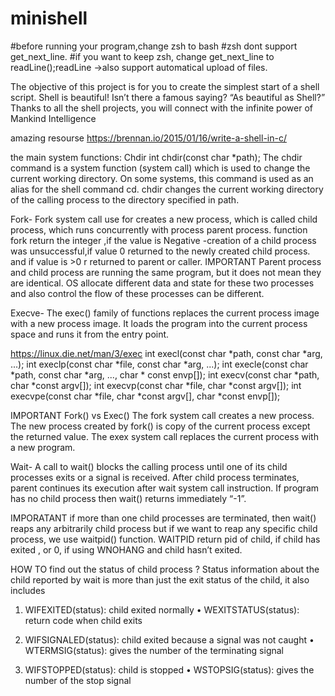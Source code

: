 # minishell
#before running your program,change zsh to bash
#zsh dont support get_next_line. 
#if you want to keep zsh, change get_next_line to readLine();readLine ->also support automatical upload of files.



The objective of this project is for you to create the simplest start of a shell script. Shell is beautiful! Isn’t there a famous saying? “As beautiful as Shell?” Thanks to all the shell projects, you will connect with the infinite power of Mankind Intelligence

amazing resourse https://brennan.io/2015/01/16/write-a-shell-in-c/



the main system functions: 
Chdir
int chdir(const char *path);
The chdir command is a system function (system call) which is used to change the current working directory. On some systems, this command is used as an alias for the shell command cd. chdir changes the current working directory of the calling process to the directory specified in path.


Fork-
Fork system call use for creates a new process, which is called child process, which runs concurrently with process  parent process. function fork return the integer ,if the value is Negative -creation of a child process was unsuccessful,if value 0 returned to the newly created child process. and if value is >0 r returned to parent or caller.
IMPORTANT Parent process and child process are running the same program, but it does not mean they are identical. OS allocate different data and state for these two processes and also control the flow of these processes can be different.


Execve-
The exec() family of functions replaces the current process image with a new process image. It loads the program into the current process space and runs it from the entry point.

https://linux.die.net/man/3/exec
int execl(const char *path, const char *arg, ...);
int execlp(const char *file, const char *arg, ...);
int execle(const char *path, const char *arg, ..., 
                               char * const envp[]);
int execv(const char *path, char *const argv[]);
int execvp(const char *file, char *const argv[]);
int execvpe(const char *file, char *const argv[], 
                              char *const envp[]);


IMPORTANT Fork() vs Exec()
The fork system call creates a new process. The new process created by fork() is copy of the current process except the returned value. The exex system call replaces the current process with a new program.


Wait-
A call to wait() blocks the calling process until one of its child processes exits or a signal is received. After child process terminates, parent continues its execution after wait system call instruction. If program has no child process then wait() returns immediately “-1”.


IMPORATANT 
if more than one child processes are terminated, then wait() reaps any arbitrarily child process but if we want to reap any specific child process, we use waitpid() function.
WAITPID return pid of child, if child has exited , or 0, if using WNOHANG and child hasn’t exited.


HOW TO find out the status of child process ?
Status information about the child reported by wait is more than just the exit status of the child, it also includes
1. WIFEXITED(status): child exited normally
• WEXITSTATUS(status): return code when child exits


2. WIFSIGNALED(status): child exited because a signal was not caught
• WTERMSIG(status): gives the number of the terminating signal


3. WIFSTOPPED(status): child is stopped
• WSTOPSIG(status): gives the number of the stop signal
